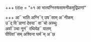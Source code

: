 +++
title = "०१ आ भात्यग्निरुषसामनीकमुद्विप्राणां"

+++
आ᳓ भाति अग्नि᳓र् उष᳓साम् अ᳓नीकम्  
उ᳓द् वि᳓प्राणां देवया᳓ वा᳓चो अस्थुः  
अर्वा᳓ञ्चा नूनं᳓ रथियेह᳓ यातम्  
पीपिवां᳓सम् अश्विना घर्म᳓म् अ᳓छ